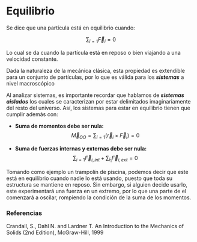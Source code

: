 # Equilibrio

Se dice que una partícula está en equilibrio cuando:

$$ \sum_{i=1} \vec{F}_i = 0 $$

Lo cual se da cuando la partícula está en reposo o bien viajando a una velocidad constante.

Dada la naturaleza de la mecánica clásica, esta propiedad es extendible para un conjunto de partículas, por lo que es válida para los ***sistemas*** a nivel macroscópico

Al analizar sistemas, es importante recordar que hablamos de ***sistemas aislados*** los cuales se caracterizan por estar delimitados imaginariamente del resto del universo. Así, los sistemas para estar en equilibrio tienen que cumplir además con:

 - **Suma de momentos debe ser nula:** $$\vec{M}_{OO} = \sum_{i=1} (\vec{r}_i \times \vec{F}_i) = 0$$

 - **Suma de fuerzas internas y externas debe ser nula:** $$\sum_{i=1} \vec{F}_{i, int} + \sum_{i_1} \vec{F}_{i, ext} = 0$$
 
Tomando como ejemplo un trampolín de piscina, podemos decir que este está en equilibrio cuando nadie lo está usando, puesto que toda su estructura se mantiene en reposo. Sin embargo, si alguien decide usarlo, este experimentará una fuerza en un extremo, por lo que una parte de el comenzará a oscilar, rompiendo la condición de la suma de los momentos.

### Referencias 

Crandall, S., Dahl N. and Lardner T. An Introduction to the Mechanics of Solids (2nd Edition), McGraw-Hill, 1999
